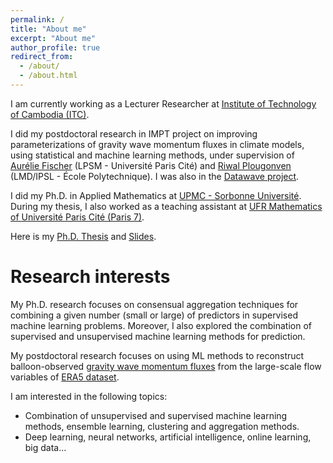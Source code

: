 ```yaml
---
permalink: /
title: "About me"
excerpt: "About me"
author_profile: true
redirect_from: 
  - /about/
  - /about.html
---
```


I am currently working as a Lecturer Researcher at [Institute of Technology of Cambodia (ITC)](http://www.itc.edu.kh/fr/). 

I did my postdoctoral research in IMPT project on improving parameterizations of gravity wave momentum fluxes in climate models, using statistical and machine learning methods, under supervision of [Aurélie Fischer](http://www.lpsm.paris/dw/doku.php?id=users:fischer:index) (LPSM - Université Paris Cité) and [Riwal Plougonven](http://gershwin.ens.fr/plougon) (LMD/IPSL - École Polytechnique). I was also in the [Datawave project](https://datawaveproject.github.io/).

I did my Ph.D. in Applied Mathematics at [UPMC - Sorbonne Université](http://www.upmc.fr/en/). During my thesis, I also worked as a teaching assistant at [UFR Mathematics of Université Paris Cité (Paris 7)](https://www.math.univ-paris-diderot.fr/).

Here is my [Ph.D. Thesis](/files/Thèse_Manuscrit_SotheaHAS.pdf) and [Slides](/files/slide_thesis/slide_thesis.html).
   
Research interests
======

My Ph.D. research focuses on consensual aggregation techniques for combining a given number (small or large) of predictors in supervised machine learning problems. Moreover, I also explored the combination of supervised and unsupervised machine learning methods for prediction. 

My postdoctoral research focuses on using ML methods to reconstruct balloon-observed [gravity wave momentum fluxes](https://www.weather.gov/source/zhu/ZHU_Training_Page/Miscellaneous/gravity_wave/gravity_wave.html) from the large-scale flow variables of [ERA5 dataset](https://www.ecmwf.int/en/forecasts/dataset/ecmwf-reanalysis-v5).

<!-- Moreover, I developed a methodology ([KFC-procedure](https://www.tandfonline.com/doi/abs/10.1080/00949655.2021.1891539)) for constructing predictions using both supervised and unsupervised machine learning methods including consensual aggregation methods and clustering. I provide theoretical contributions and applications of the methods on several simulated and real (energy) data. -->

I am interested in the following topics:
- Combination of unsupervised and supervised machine learning methods, ensemble learning, clustering and aggregation methods.
- Deep learning, neural networks, artificial intelligence, online learning, big data...

